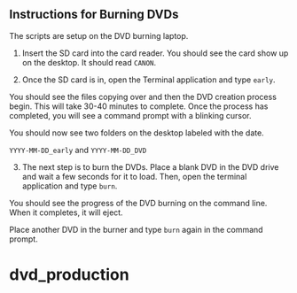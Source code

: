 ## Instructions for Burning DVDs

The scripts are setup on the DVD burning laptop. 

1. Insert the SD card into the card reader. You should see the card show up on the desktop. It should read `CANON`.

2. Once the SD card is in, open the Terminal application and type `early`.

You should see the files copying over and then the DVD creation process begin. This will take 30-40 minutes to complete. Once the process has completed, you will see a command prompt with a blinking cursor.

You should now see two folders on the desktop labeled with the date.

`YYYY-MM-DD_early` and `YYYY-MM-DD_DVD`

3. The next step is to burn the DVDs. Place a blank DVD in the DVD drive and wait a few seconds for it to load. Then, open the terminal application and type `burn`.

You should see the progress of the DVD burning on the command line. When it completes, it will eject.

Place another DVD in the burner and type `burn` again in the command prompt.




# dvd_production
